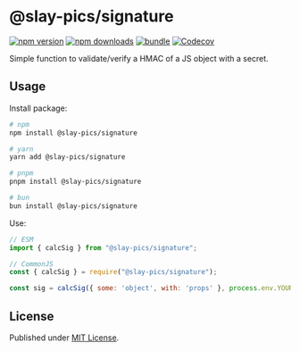 # @slay-pics/signature

[![npm version][npm-version-src]][npm-version-href]
[![npm downloads][npm-downloads-src]][npm-downloads-href]
[![bundle][bundle-src]][bundle-href]
[![Codecov][codecov-src]][codecov-href]

Simple function to validate/verify a HMAC of a JS object with a secret.

## Usage

Install package:

```sh
# npm
npm install @slay-pics/signature

# yarn
yarn add @slay-pics/signature

# pnpm
pnpm install @slay-pics/signature

# bun
bun install @slay-pics/signature
```

Use:

```js
// ESM
import { calcSig } from "@slay-pics/signature";

// CommonJS
const { calcSig } = require("@slay-pics/signature");

const sig = calcSig({ some: 'object', with: 'props' }, process.env.YOUR_SECRET);
```

## License

Published under [MIT License](./LICENSE).

<!-- Badges -->

[npm-version-src]: https://img.shields.io/npm/v/@slay-pics/signature?style=flat&colorA=18181B&colorB=F0DB4F
[npm-version-href]: https://npmjs.com/package/@slay-pics/signature
[npm-downloads-src]: https://img.shields.io/npm/dm/@slay-pics/signature?style=flat&colorA=18181B&colorB=F0DB4F
[npm-downloads-href]: https://npmjs.com/package/@slay-pics/signature
[codecov-src]: https://img.shields.io/codecov/c/gh/unjs/@slay-pics/signature/main?style=flat&colorA=18181B&colorB=F0DB4F
[codecov-href]: https://codecov.io/gh/unjs/@slay-pics/signature
[bundle-src]: https://img.shields.io/bundlephobia/minzip/@slay-pics/signature?style=flat&colorA=18181B&colorB=F0DB4F
[bundle-href]: https://bundlephobia.com/result?p=@slay-pics/signature
